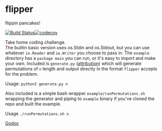 # flipper
flippin pancakes!

[![Build Status](https://travis-ci.org/RayfenWindspear/flipper.svg?branch=master)](https://travis-ci.org/RayfenWindspear/flipper)[![codecov](https://codecov.io/gh/RayfenWindspear/flipper/branch/master/graph/badge.svg)](https://codecov.io/gh/RayfenWindspear/flipper)

Take home coding challenge.<br/>
The builtin basic version uses os.Stdin and os.Stdout, but you can use whatever `io.Reader` and `io.Writer` you choose to pass in.
The `example` directory has a `package main` you can run, or it's easy to import and make your own.
Included is `generate.py` (<a href="https://www.geeksforgeeks.org/print-all-combinations-of-given-length/">attribution</a>) which will generate permutations of `n` length and output directly in the format `flipper` accepts for the problem.

Usage: `python3 generate.py n`

Also included is a simple bash wrapper `example/runPermutations.sh` wrapping the generator and piping to `example` binary if you've cloned the repo and built the example.

Usage `./runPermutations.sh n`

<a href="https://godoc.org/github.com/RayfenWindspear/flipper">Godoc</a>
